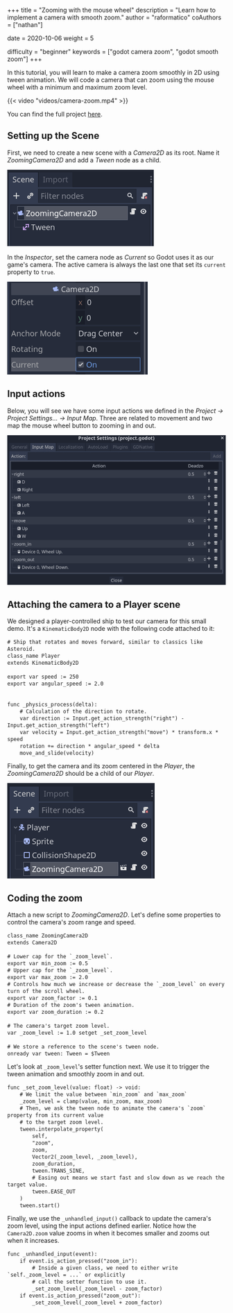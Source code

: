 +++
title = "Zooming with the mouse wheel"
description = "Learn how to implement a camera with smooth zoom."
author = "raformatico"
coAuthors = ["nathan"]

date = 2020-10-06
weight = 5

difficulty = "beginner"
keywords = ["godot camera zoom", "godot smooth zoom"]
+++

In this tutorial, you will learn to make a camera zoom smoothly in 2D using tween animation. We will code a camera that can zoom using the mouse wheel with a minimum and maximum zoom level.

{{< video "videos/camera-zoom.mp4" >}}

You can find the full project [here](https://github.com/GDQuest/godot-mini-tuts-demos/tree/master/2d/camera-zoom).

## Setting up the Scene

First, we need to create a new scene with a _Camera2D_ as its root. Name it _ZoomingCamera2D_ and add a _Tween_ node as a child.

![Zoom Scene Tree](images/camera_scene.png)

In the _Inspector_, set the camera node as _Current_ so Godot uses it as our game's camera. The active camera is always the last one that set its `current` property to `true`.

![Inspector of ZoomingCamera2D](images/camera_inspector.png)

## Input actions

Below, you will see we have some input actions we defined in the _Project -> Project Settings... -> Input Map_. Three are related to movement and two map the mouse wheel button to zooming in and out.

![Screenshot of the input map window with the actions](images/input_map.png)

## Attaching the camera to a Player scene

We designed a player-controlled ship to test our camera for this small demo. It's a `KinematicBody2D` node with the following code attached to it:

```gdscript
# Ship that rotates and moves forward, similar to classics like Asteroid.
class_name Player
extends KinematicBody2D

export var speed := 250
export var angular_speed := 2.0


func _physics_process(delta):
	# Calculation of the direction to rotate.
	var direction := Input.get_action_strength("right") - Input.get_action_strength("left")
	var velocity = Input.get_action_strength("move") * transform.x * speed
	rotation += direction * angular_speed * delta
	move_and_slide(velocity)
```

Finally, to get the camera and its zoom centered in the _Player_, the _ZoomingCamera2D_ should be a child of our _Player_.

![Inspector of ZoomingCamera2D](images/player_scene.png)

## Coding the zoom

Attach a new script to _ZoomingCamera2D_. Let's define some properties to control the camera's zoom range and speed.

```gdscript
class_name ZoomingCamera2D
extends Camera2D

# Lower cap for the `_zoom_level`.
export var min_zoom := 0.5
# Upper cap for the `_zoom_level`.
export var max_zoom := 2.0
# Controls how much we increase or decrease the `_zoom_level` on every turn of the scroll wheel.
export var zoom_factor := 0.1
# Duration of the zoom's tween animation.
export var zoom_duration := 0.2

# The camera's target zoom level.
var _zoom_level := 1.0 setget _set_zoom_level

# We store a reference to the scene's tween node.
onready var tween: Tween = $Tween
```

Let's look at `_zoom_level`'s setter function next. We use it to trigger the tween animation and smoothly zoom in and out.

```gdscript
func _set_zoom_level(value: float) -> void:
	# We limit the value between `min_zoom` and `max_zoom`
	_zoom_level = clamp(value, min_zoom, max_zoom)
	# Then, we ask the tween node to animate the camera's `zoom` property from its current value
	# to the target zoom level.
	tween.interpolate_property(
		self,
		"zoom",
		zoom,
		Vector2(_zoom_level, _zoom_level),
		zoom_duration,
		tween.TRANS_SINE,
		# Easing out means we start fast and slow down as we reach the target value.
		tween.EASE_OUT
	)
	tween.start()
```

Finally, we use the `_unhandled_input()` callback to update the camera's zoom level, using the input actions defined earlier. Notice how the `Camera2D.zoom` value zooms in when it becomes smaller and zooms out when it increases.

```gdscript
func _unhandled_input(event):
	if event.is_action_pressed("zoom_in"):
		# Inside a given class, we need to either write `self._zoom_level = ...` or explicitly
		# call the setter function to use it.
		_set_zoom_level(_zoom_level - zoom_factor)
	if event.is_action_pressed("zoom_out"):
		_set_zoom_level(_zoom_level + zoom_factor)
```

